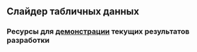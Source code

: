 ## Слайдер табличных данных
### Ресурсы для [демонстрации](http://slesareva-gala.github.io/tabulardataslider/) текущих результатов разработки
